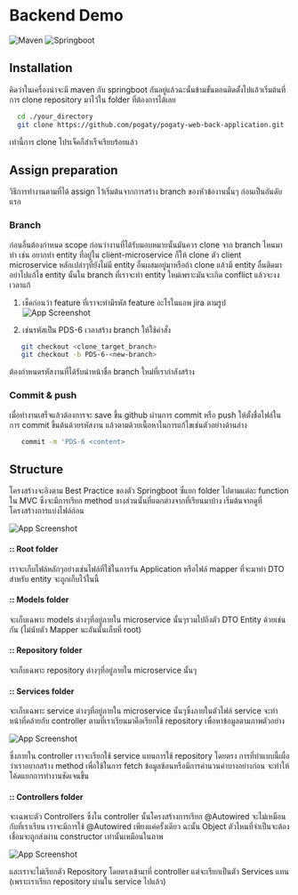# Backend Demo

![Maven](https://img.shields.io/badge/Maven-4.0.0-blue?style=for-the-badge)
![Springboot](https://img.shields.io/badge/Springboot-2.5.0-green?style=for-the-badge)

## Installation

คิดว่าในเครื่องน่าจะมี maven กับ springboot กันอยู่แล้วฉะนั้นข้ามขั้นตอนติดตั้งไปแล้วเริ่มต้นที่การ clone repository มาไว้ใน folder ที่ต้องการได้เลย
    
```bash
  cd ./your_directory
  git clone https://github.com/pogaty/pogaty-web-back-application.git
```
เท่านี้การ clone โปรเจ็คก็สำเร็จเรียบร้อยแล้ว


## Assign preparation
วิธีการทำงานตามที่ได้ assign ไว้เริ่มต้นจากการสร้าง branch ของหัวข้องานนั้นๆ ก่อนเป็นอันดับแรก

### Branch
ก่อนอื่นต้องกำหนด scope ก่อนว่างานที่ได้รับมอบหมายนั้นมันควร clone จาก branch ไหนมาทำ เช่น อยากทำ entity ที่อยู่ใน client-microservice ก็ให้ clone ตัว client microservice หลักเปล่าๆที่ยังไม่มี entity อื่นผสมอยู่มาหรือถ้า clone แล้วมี entity อื่นติดมาอย่าไปแก้ไข entity นั้นใน branch ที่เราจะทำ entity ใหม่เพราะมันจะเกิด conflict แล้วจะงงเวลาแก้

1. เช็คก่อนว่า feature ที่เราจะทำมีรหัส feature อะไรในแอพ jira ตามรูป
![App Screenshot](https://cdn.pic.in.th/file/picinth/Screenshot-2023-10-19-140923.md.png)

2. เช่นรหัสเป็น PDS-6 เวลาสร้าง branch ให้ใช้คำสั่ง

```bash
   git checkout <clone_target_branch>
   git checkout -b PDS-6-<new-branch>
```

ต้องกำหนดรหัสงานที่ได้รับนำหน้าชื่อ branch ใหม่ที่เรากำลังสร้าง

### Commit & push
เมื่อทำงานเสร็จแล้วต้องการจะ save ขึ้น github ผ่านการ commit หรือ push ให้ตั้งชื่อไฟล์ในการ commit ขึ้นต้นด้วยรหัสงาน แล้วตามด้วยเนื้อหาในการแก้ไขเช่นตัวอย่างด้านล่าง

```bash
   commit -m 'PDS-6 <content>
```

## Structure
โครงสร้างจะอิงตาม Best Practice ของตัว Springboot ซึ่แยก folder ไปตามแต่ละ function ใน MVC ซึ่งจะมีการเรียก method บางส่วนนั้นที่แตกต่างจากที่เรียนมาบ้าง เริ่มต้นจากดูที่โครงสร้างการแบ่งไฟล์ก่อน

![App Screenshot](https://cdn.pic.in.th/file/picinth/Screenshot-2023-10-19-154555.png)

#### :: Root folder

เราจะเก็บไฟล์หลักๆอย่างเช่นไฟล์ที่ใช้ในการรัน Application หรือไฟล์ mapper ที่จะมาทำ DTO สำหรับ entity จะถูกเก็บไว้ในนี้


#### :: Models folder

จะเก็บเฉพาะ models ต่างๆที่อยู่ภายใน microservice นั้นๆรวมไปถึงตัว DTO Entity ด้วยเช่นกัน (ไม่นับตัว Mapper นะอันนั้นเก็บที่ root)

#### :: Repository folder

จะเก็บเฉพาะ repository ต่างๆที่อยู่ภายใน microservice นั้นๆ

#### :: Services folder

จะเก็บเฉพาะ service ต่างๆที่อยู่ภายใน microservice นั้นๆซึ่งภายในตัวไฟล์ service จะทำหน้าที่คล้ายกับ controller ตามที่เราเรียนมาคือเรียกใช้ repository เพื่อหาข้อมูลตามภาพตัวอย่าง

![App Screenshot](https://cdn.pic.in.th/file/picinth/Screenshot-2023-10-19-155511.md.png)

ซึ่งภายใน controller เราจะเรียกใช้ service แทนการใช้ repository โดยตรง การที่ทำแบบนี้เผื่อว่าเราอยากสร้าง method เพื่อใช้ในการ fetch ข้อมูลซ้อนหรือมีการคำนวนค่าบางอย่างก่อน จะทำให้โค้ดแยกการทำงานชัดเจนขึ้น

#### :: Controllers folder

จะเฉพาะตัว Controllers ซึ่งใน controller นั้นโครงสร้างการเรียก @Autowired จะไม่เหมือนกับที่เราเรียน เราจะมีการใช้ @Autowired เพียงแค่ครั้งเดียว ฉะนั้น Object ตัวไหนที่จำเป็นจะต้องเชื่อมจะถูกส่งผ่าน constructor เท่านั้นเหมือนในภาพ

![App Screenshot](https://cdn.pic.in.th/file/picinth/Screenshot-2023-10-19-155112.md.png)

และเราจะไม่เรียกตัว Repository โดยตรงเข้ามาที่ controller แต่จะเรียกเป็นตัว Services แทน (เพราะเราเรียก repository ผ่านใน service ไปแล้ว)
